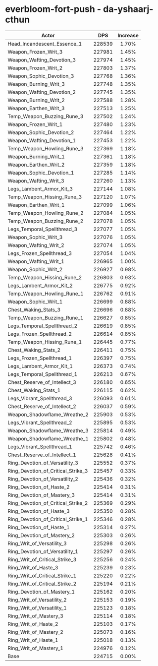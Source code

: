 # everbloom-fort-push - da-yshaarj-cthun
| Actor | DPS | Increase |
|---|:---:|:---:|
|Head_Incandescent_Essence_1|228539|1.70%|
|Weapon_Frozen_Writ_3|227981|1.45%|
|Weapon_Wafting_Devotion_3|227974|1.45%|
|Weapon_Frozen_Writ_2|227803|1.37%|
|Weapon_Sophic_Devotion_3|227768|1.36%|
|Weapon_Burning_Writ_3|227748|1.35%|
|Weapon_Wafting_Devotion_2|227745|1.35%|
|Weapon_Burning_Writ_2|227588|1.28%|
|Weapon_Earthen_Writ_3|227513|1.25%|
|Temp_Weapon_Buzzing_Rune_3|227502|1.24%|
|Weapon_Frozen_Writ_1|227480|1.23%|
|Weapon_Sophic_Devotion_2|227464|1.22%|
|Weapon_Wafting_Devotion_1|227453|1.22%|
|Temp_Weapon_Howling_Rune_3|227369|1.18%|
|Weapon_Burning_Writ_1|227361|1.18%|
|Weapon_Earthen_Writ_2|227359|1.18%|
|Weapon_Sophic_Devotion_1|227285|1.14%|
|Weapon_Wafting_Writ_3|227260|1.13%|
|Legs_Lambent_Armor_Kit_3|227144|1.08%|
|Temp_Weapon_Hissing_Rune_3|227120|1.07%|
|Weapon_Earthen_Writ_1|227099|1.06%|
|Temp_Weapon_Howling_Rune_2|227084|1.05%|
|Temp_Weapon_Buzzing_Rune_2|227078|1.05%|
|Legs_Temporal_Spellthread_3|227077|1.05%|
|Weapon_Sophic_Writ_3|227076|1.05%|
|Weapon_Wafting_Writ_2|227074|1.05%|
|Legs_Frozen_Spellthread_3|227054|1.04%|
|Weapon_Wafting_Writ_1|226965|1.00%|
|Weapon_Sophic_Writ_2|226927|0.98%|
|Temp_Weapon_Hissing_Rune_2|226803|0.93%|
|Legs_Lambent_Armor_Kit_2|226775|0.92%|
|Temp_Weapon_Howling_Rune_1|226762|0.91%|
|Weapon_Sophic_Writ_1|226699|0.88%|
|Chest_Waking_Stats_3|226696|0.88%|
|Temp_Weapon_Buzzing_Rune_1|226627|0.85%|
|Legs_Temporal_Spellthread_2|226619|0.85%|
|Legs_Frozen_Spellthread_2|226614|0.85%|
|Temp_Weapon_Hissing_Rune_1|226445|0.77%|
|Chest_Waking_Stats_2|226411|0.75%|
|Legs_Frozen_Spellthread_1|226397|0.75%|
|Legs_Lambent_Armor_Kit_1|226373|0.74%|
|Legs_Temporal_Spellthread_1|226213|0.67%|
|Chest_Reserve_of_Intellect_3|226180|0.65%|
|Chest_Waking_Stats_1|226115|0.62%|
|Legs_Vibrant_Spellthread_3|226093|0.61%|
|Chest_Reserve_of_Intellect_2|226037|0.59%|
|Weapon_Shadowflame_Wreathe_2|225903|0.53%|
|Legs_Vibrant_Spellthread_2|225895|0.53%|
|Weapon_Shadowflame_Wreathe_3|225814|0.49%|
|Weapon_Shadowflame_Wreathe_1|225802|0.48%|
|Legs_Vibrant_Spellthread_1|225742|0.46%|
|Chest_Reserve_of_Intellect_1|225628|0.41%|
|Ring_Devotion_of_Versatility_3|225552|0.37%|
|Ring_Devotion_of_Critical_Strike_3|225457|0.33%|
|Ring_Devotion_of_Versatility_2|225436|0.32%|
|Ring_Devotion_of_Haste_2|225414|0.31%|
|Ring_Devotion_of_Mastery_3|225414|0.31%|
|Ring_Devotion_of_Critical_Strike_2|225369|0.29%|
|Ring_Devotion_of_Haste_3|225350|0.28%|
|Ring_Devotion_of_Critical_Strike_1|225346|0.28%|
|Ring_Devotion_of_Haste_1|225314|0.27%|
|Ring_Devotion_of_Mastery_2|225303|0.26%|
|Ring_Writ_of_Versatility_3|225298|0.26%|
|Ring_Devotion_of_Versatility_1|225297|0.26%|
|Ring_Writ_of_Critical_Strike_3|225256|0.24%|
|Ring_Writ_of_Haste_3|225239|0.23%|
|Ring_Writ_of_Critical_Strike_1|225220|0.22%|
|Ring_Writ_of_Critical_Strike_2|225194|0.21%|
|Ring_Devotion_of_Mastery_1|225162|0.20%|
|Ring_Writ_of_Versatility_2|225153|0.19%|
|Ring_Writ_of_Versatility_1|225123|0.18%|
|Ring_Writ_of_Mastery_3|225114|0.18%|
|Ring_Writ_of_Haste_2|225103|0.17%|
|Ring_Writ_of_Mastery_2|225073|0.16%|
|Ring_Writ_of_Haste_1|225018|0.13%|
|Ring_Writ_of_Mastery_1|224976|0.12%|
|Base|224715|0.00%|
